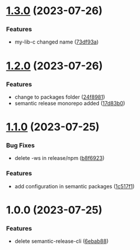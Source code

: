 # [1.3.0](https://github.com/vegueta01/colors-library-test/compare/v1.2.0...v1.3.0) (2023-07-26)


### Features

* my-lib-c changed name ([73df93a](https://github.com/vegueta01/colors-library-test/commit/73df93ac7a0021d39c5718ca7a285a4c6de8fcee))

# [1.2.0](https://github.com/vegueta01/colors-library-test/compare/v1.1.0...v1.2.0) (2023-07-26)


### Features

* change to packages folder ([24f8981](https://github.com/vegueta01/colors-library-test/commit/24f8981ac554e8d0dfb081bef346cfd5e81bc211))
* semantic release monorepo added ([17d83b0](https://github.com/vegueta01/colors-library-test/commit/17d83b0fe1acc4bcea31f3483a8b36a0d275b0dd))

# [1.1.0](https://github.com/vegueta01/colors-library-test/compare/v1.0.0...v1.1.0) (2023-07-25)


### Bug Fixes

* delete -ws in release/npm ([b8f6923](https://github.com/vegueta01/colors-library-test/commit/b8f692397d32d54bf717a370bc89cf8bf57a86fa))


### Features

* add configuration in semantic packages ([1c517f1](https://github.com/vegueta01/colors-library-test/commit/1c517f1eee7308b5f179f41fcba2d5f849674d5d))

# 1.0.0 (2023-07-25)


### Features

* delete semantic-release-cli ([6ebab88](https://github.com/vegueta01/colors-library-test/commit/6ebab88a5822fcff664ffef0e4069401295328ed))
